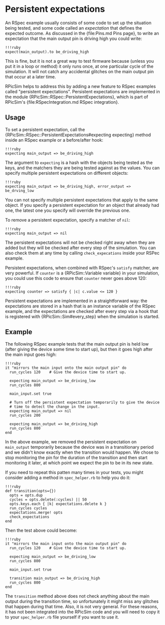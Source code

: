 Persistent expectations
====

An RSpec example usually consists of some code to set up the situation being tested, and some code called an _expectation_ that defines the expected outcome.
As discussed in the {file:Pins.md Pins page}, to write an expectation that the main output pin is driving high you could write:

    !!!ruby
    expect(main_output).to be_driving_high

This is fine, but it is not a great way to test firmware because (unless you put it in a loop or method) it only runs once, at one particular cycle of the simulation.  It will not catch any accidental glitches on the main output pin that occur at a later time.

RPicSim helps to address this by adding a new feature to RSpec examples called "persistent expectations".
Persistent expectations are implemented in the module {RPicSim::RSpec::PersistentExpectations}, which is part of RPicSim's {file:RSpecIntegration.md RSpec integration}.

Usage
----

To set a persistent expectation, call the {RPicSim::RSpec::PersistentExpectations#expecting expecting} method inside an RSpec example or a before/after hook:

    !!!ruby
    expecting main_output => be_driving_high

The argument to `expecting` is a hash with the objects being tested as the keys, and the matchers they are being tested against as the values.  You can specify multiple persistent expectations on different objects:

    !!!ruby
    expecting main_output => be_driving_high, error_output => be_drving_low

You can not specify multiple persistent expectations that apply to the same object.  If you specify a persistent expectation for an object that already had one, the latest one you specify will override the previous one.

To remove a persistent expectation, specify a matcher of `nil`:

    !!!ruby
    expecting main_output => nil

The persistent expectations will not be checked right away when they are added but they will be checked after every step of the simulation.
You can also check them at any time by calling `check_expecations` inside your RSPec example.

Persistent expectations, when combined with RSpec's `satisfy` matcher, are very powerful.  If `counter` is a {RPicSim::Variable variable} in your simulation, you could use this code to ensure that `counter` never goes above 120:

    !!!ruby
    expecting counter => satisfy { |c| c.value <= 120 }

Persistent expectations are implemented in a straightforward way: the expectations are stored in a hash that is an instance variable of the RSpec example, and the expectations are checked after every step via a hook that is registered with {RPicSim::Sim#every_step} when the simulation is started.

Example
----

The following RSpec example tests that the main output pin is held low (after giving the device some time to start up), but then it goes high after the main input goes high:

    !!!ruby
    it "mirrors the main input onto the main output pin" do
      run_cycles 120    # Give the device time to start up.

      expecting main_output => be_driving_low
      run_cycles 800

      main_input.set true

      # Turn off the persistent expectation temporarily to give the device
      # time to detect the change in the input.
      expecting main_output => nil
      run_cycles 200

      expecting main_output => be_driving_high
      run_cycles 800
    end

In the above example, we removed the persistent expectation on `main_output` temporarily because the device was in a transitionary period and we didn't know exactly when the transition would happen.
We chose to stop monitoring the pin for the duration of the transition and then start monitoring it later, at which point we expect the pin to be in its new state.

If you need to repeat this patten many times in your tests, you might consider adding a method in `spec_helper.rb` to help you do it:

    !!!ruby
    def transition(opts={})
      opts = opts.dup
      cycles = opts.delete(:cycles) || 50
      opts.keys.each { |k| expectations.delete k }
      run_cycles cycles
      expectations.merge! opts
      check_expectations
    end

Then the test above could become:

    !!!ruby
    it "mirrors the main input onto the main output pin" do
      run_cycles 120    # Give the device time to start up.

      expecting main_output => be_driving_low
      run_cycles 800

      main_input.set true

      transition main_output => be_driving_high
      run_cycles 800
    end

The `transition` method above does not check anything about the main output during the transition time, so unfortunately it might miss any glitches that happen during that time.
Also, it is not very general.
For these reasons, it has not been integrated into the RPicSim code and you will need to copy it to your `spec_helper.rb` file yourself if you want to use it.